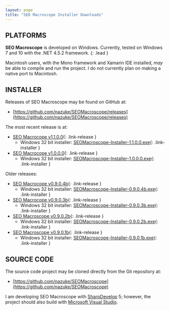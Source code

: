 ```yaml
---
layout: page
title: "SEO Macroscope Installer Downloads"
---
```


## PLATFORMS

**SEO Macroscope** is developed on Windows. Currently, tested on Windows 7 and 10 with the .NET 4.5.2 framework.
{: .lead }

Macintosh users, with the Mono framework and Xamarin IDE installed, *may* be able to compile and run the project. I do not currently plan on making a native port to Macintosh.

## INSTALLER

Releases of SEO Macroscope may be found on GitHub at:

* [https://github.com/nazuke/SEOMacroscope/releases](https://github.com/nazuke/SEOMacroscope/releases)

The most recent release is at:

* [SEO Macrocope v1.1.0.0](https://github.com/nazuke/SEOMacroscope/releases/tag/v1.1.0.0){: .link-release }
    * Windows 32 bit installer: [SEOMacroscope-Installer-1.1.0.0.exe](https://github.com/nazuke/SEOMacroscope/releases/download/v1.1.0.0/SEOMacroscope-Installer-1.1.0.0.exe){: .link-installer }
* [SEO Macrocope v1.0.0.0](https://github.com/nazuke/SEOMacroscope/releases/tag/v1.0.0.0){: .link-release }
    * Windows 32 bit installer: [SEOMacroscope-Installer-1.0.0.0.exe](https://github.com/nazuke/SEOMacroscope/releases/download/v1.0.0.0/SEOMacroscope-Installer-1.0.0.0.exe){: .link-installer }

Older releases:

* [SEO Macrocope v0.9.0.4b](https://github.com/nazuke/SEOMacroscope/releases/tag/v0.9.0.4b){: .link-release }
    * Windows 32 bit installer: [SEOMacroscope-Installer-0.9.0.4b.exe](https://github.com/nazuke/SEOMacroscope/releases/download/v0.9.0.4b/SEOMacroscope-Installer-0.9.0.4b.exe){: .link-installer }
* [SEO Macrocope v0.9.0.3b](https://github.com/nazuke/SEOMacroscope/releases/tag/v0.9.0.3b){: .link-release }
    * Windows 32 bit installer: [SEOMacroscope-Installer-0.9.0.3b.exe](https://github.com/nazuke/SEOMacroscope/releases/download/v0.9.0.3b/SEOMacroscope-Installer-0.9.0.3b.exe){: .link-installer }
* [SEO Macroscope v0.9.0.2b](https://github.com/nazuke/SEOMacroscope/releases/tag/v0.9.0.2b){: .link-release }
    * Windows 32 bit installer: [SEOMacroscope-Installer-0.9.0.2b.exe](https://github.com/nazuke/SEOMacroscope/releases/download/v0.9.0.2b/SEOMacroscope-Installer-0.9.0.2b.exe){: .link-installer }
* [SEO Macroscope v0.9.0.1b](https://github.com/nazuke/SEOMacroscope/releases/tag/v0.9.0.1b){: .link-release }
    * Windows 32 bit installer: [SEOMacroscope-Installer-0.9.0.1b.exe](https://github.com/nazuke/SEOMacroscope/releases/download/v0.9.0.1b/SEOMacroscope-Installer-0.9.0.1b.exe){: .link-installer }

## SOURCE CODE

The source code project may be cloned directly from the Git repository at:

* [https://github.com/nazuke/SEOMacroscope](https://github.com/nazuke/SEOMacroscope)

I am developing SEO Macroscope with [SharpDevelop](http://www.icsharpcode.net/opensource/sd/Default.aspx) 5; however, the project should also build with [Microsoft Visual Studio](https://www.visualstudio.com/).
